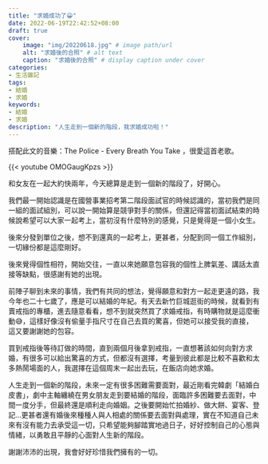 ```yaml
---
title: "求婚成功了😀"
date: 2022-06-19T22:42:52+08:00
draft: true
cover:
    image: "img/20220618.jpg" # image path/url
    alt: "求婚後的合照" # alt text
    caption: "求婚後的合照" # display caption under cover
categories: 
- 生活雜記
tags: 
- 結婚
- 求婚
keywords:
- 結婚
- 求婚
description: "人生走到一個新的階段，我求婚成功啦！"
---
```


搭配此文的音樂：The Police - Every Breath You Take ，很愛這首老歌。

{{< youtube OMOGaugKpzs >}}

和女友在一起大約快兩年，今天總算是走到一個新的階段了，好開心。

我們最一開始認識是在國營事業招考第二階段面試官的時候認識的，當初我們是同一組的面試組別，可以說一開始算是競爭對手的關係，但還記得當初面試結束的時候說希望可以大家一起考上，當初沒有什麼特別的感覺，只是覺得是一個小女生。

後來分發到單位之後，想不到還真的一起考上，更甚者，分配到同一個工作組別，一切緣份都是這麼剛好。

後來覺得個性相符，開始交往，一直以來她願意包容我的個性上脾氣差、講話太直接等缺點，很感謝有她的出現。

前陣子聊到未來的事情，我們有共同的想法，覺得願意和對方一起走更遠的路，我今年也二十七歲了，應是可以結婚的年紀。有天去新竹巨城逛街的時候，就看到有賣戒指的專櫃，進去隨意看看，想不到就突然買了求婚戒指，有時購物就是這麼衝動😅，這樣好像沒有偷量手指尺寸在自己去買的驚喜，但她可以接受我的直接，這又要謝謝她的包容。

買到戒指後等待訂做的時間，直到兩個月後拿到戒指，一直想著該如何向對方求婚，有很多可以給出驚喜的方式，但都沒有選擇，考量到彼此都是比較不喜歡和太多熱鬧場面的人，我選擇在這個周末一起出去玩，在飯店向她求婚。

人生走到一個新的階段，未來一定有很多困難需要面對，最近剛看完韓劇「結婚白皮書」，劇中主軸纏繞在男女朋友走到要結婚的階段，面臨許多困難要去面對，中間一度分手，但最終還是順利走向婚姻。之後要開始忙拍婚紗、做大餅、宴客、登記…更甚者還有婚後來種種人與人相處的關係要去面對與處理，實在不知道自己未來有沒有能力去承受這一切，只希望能夠腳踏實地過日子，好好控制自己的心態與情緒，以勇敢且平靜的心面對人生新的階段。

謝謝沛沛的出現，我會好好珍惜我們擁有的一切。
